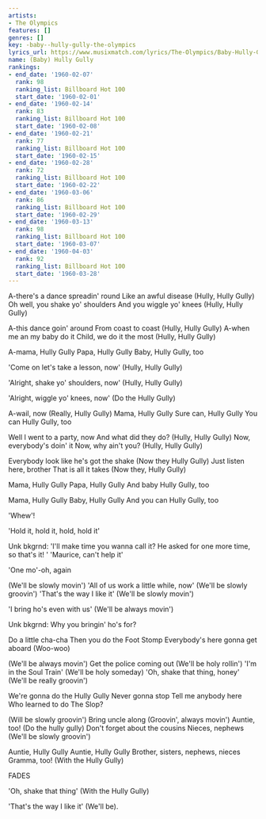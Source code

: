 ```yaml
---
artists:
- The Olympics
features: []
genres: []
key: -baby--hully-gully-the-olympics
lyrics_url: https://www.musixmatch.com/lyrics/The-Olympics/Baby-Hully-Gully
name: (Baby) Hully Gully
rankings:
- end_date: '1960-02-07'
  rank: 98
  ranking_list: Billboard Hot 100
  start_date: '1960-02-01'
- end_date: '1960-02-14'
  rank: 83
  ranking_list: Billboard Hot 100
  start_date: '1960-02-08'
- end_date: '1960-02-21'
  rank: 77
  ranking_list: Billboard Hot 100
  start_date: '1960-02-15'
- end_date: '1960-02-28'
  rank: 72
  ranking_list: Billboard Hot 100
  start_date: '1960-02-22'
- end_date: '1960-03-06'
  rank: 86
  ranking_list: Billboard Hot 100
  start_date: '1960-02-29'
- end_date: '1960-03-13'
  rank: 98
  ranking_list: Billboard Hot 100
  start_date: '1960-03-07'
- end_date: '1960-04-03'
  rank: 92
  ranking_list: Billboard Hot 100
  start_date: '1960-03-28'
---
```

A-there's a dance spreadin' round
Like an awful disease
(Hully, Hully Gully)
Oh well, you shake yo' shoulders
And you wiggle yo' knees
(Hully, Hully Gully)

A-this dance goin' around
From coast to coast
(Hully, Hully Gully)
A-when me an my baby do it
Child, we do it the most
(Hully, Hully Gully)

A-mama, Hully Gully
Papa, Hully Gully
Baby, Hully Gully, too

'Come on let's take a lesson, now'
(Hully, Hully Gully)

'Alright, shake yo' shoulders, now'
(Hully, Hully Gully)

'Alright, wiggle yo' knees, now'
(Do the Hully Gully)

A-wail, now
(Really, Hully Gully)
Mama, Hully Gully
Sure can, Hully Gully
You can Hully Gully, too

Well
I went to a party, now
And what did they do?
(Hully, Hully Gully)
Now, everybody's doin' it
Now, why ain't you?
(Hully, Hully Gully)

Everybody look like he's got the shake
(Now they Hully Gully)
Just listen here, brother
That is all it takes
(Now they, Hully Gully)

Mama, Hully Gully
Papa, Hully Gully
And baby Hully Gully, too

Mama, Hully Gully
Baby, Hully Gully
And you can Hully Gully, too

'Whew'!

'Hold it, hold it, hold, hold it'

Unk bkgrnd:
'I'll make time you wanna call it?
He asked for one more time, so that's it! '
'Maurice, can't help it'

'One mo'-oh, again

(We'll be slowly movin')
'All of us work a little while, now'
(We'll be slowly groovin')
'That's the way I like it'
(We'll be slowly movin')

'I bring ho's even with us'
(We'll be always movin')

Unk bkgrnd:
Why you bringin' ho's for?

Do a little cha-cha
Then you do the Foot Stomp
Everybody's here gonna get aboard
(Woo-woo)

(We'll be always movin')
Get the police coming out
(We'll be holy rollin')
'I'm in the Soul Train'
(We'll be holy someday)
'Oh, shake that thing, honey'
(We'll be really groovin')

We're gonna do the Hully Gully
Never gonna stop
Tell me anybody here
Who learned to do The Slop?

(Will be slowly groovin')
Bring uncle along
(Groovin', always movin')
Auntie, too!
(Do the hully gully)
Don't forget about the cousins
Nieces, nephews
(We'll be slowly groovin')

Auntie, Hully Gully
Auntie, Hully Gully
Brother, sisters, nephews, nieces
Gramma, too!
(With the Hully Gully)

FADES

'Oh, shake that thing'
(With the Hully Gully)

'That's the way I like it'
(We'll be).
